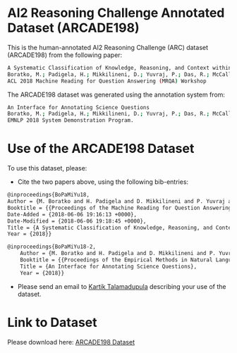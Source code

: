 # AI2 Reasoning Challenge Annotated Dataset (ARCADE198)

This is the human-annotated AI2 Reasoning Challenge (ARC) dataset (ARCADE198) from the following paper:

```sh
A Systematic Classification of Knowledge, Reasoning, and Context within the ARC Dataset 
Boratko, M.; Padigela, H.; Mikkilineni, D.; Yuvraj, P.; Das, R.; McCallum, A.; Chang, M.; Fokoue, A.; Kapanipathi, P.; Mattei, N.; Musa, R.; Talamadupula, K.; and Witbrock, M.
ACL 2018 Machine Reading for Question Answering (MRQA) Workshop
```

The ARCADE198 dataset was generated using the annotation system from:

```sh 
An Interface for Annotating Science Questions 
Boratko, M.; Padigela, H.; Mikkilineni, D.; Yuvraj, P.; Das, R.; McCallum, A.; Chang, M.; Fokoue, A.; Kapanipathi, P.; Mattei, N.; Musa, R.; Talamadupula, K.; and Witbrock, M.
EMNLP 2018 System Demonstration Program.
```

# Use of the ARCADE198 Dataset

To use this dataset, please:

* Cite the two papers above, using the following bib-entries:

```sh
@inproceedings{BoPaMiYu18,
Author = {M. Boratko and H. Padigela and D. Mikkilineni and P. Yuvraj and R. Das and A. McCallum and M. Chang and A. Fokoue-Nkoutche and P. Kapanipathi and N. Mattei and R. Musa and K. Talamadupula and M. Witbrock},
Booktitle = {{Proceedings of the Machine Reading for Question Answering (MRQA) Workshop at ACL 2018}},
Date-Added = {2018-06-06 19:16:13 +0000},
Date-Modified = {2018-06-06 19:18:45 +0000},
Title = {A Systematic Classification of Knowledge, Reasoning, and Context within the ARC Dataset},
Year = {2018}}
```

```sh
@inproceedings{BoPaMiYu18-2,
	Author = {M. Boratko and H. Padigela and D. Mikkilineni and P. Yuvraj and R. Das and A. McCallum and M. Chang and A. Fokoue-Nkoutche and P. Kapanipathi and N. Mattei and R. Musa and K. Talamadupula and M. Witbrock},
	Booktitle = {{Proceedings of the Empirical Methods in Natural Language Processing (EMNLP) 2018 System Demonstration Program}},
	Title = {An Interface for Annotating Science Questions},
	Year = {2018}}
  ```

* Please send an email to [Kartik Talamadupula](mailto:krtalamad@us.ibm.com) describing your use of the dataset.

# Link to Dataset

Please download here: [ARCADE198 Dataset](https://github.com/IBM/sciqa-arcade198-dataset/blob/master/mrqa-final-dataset-anon.tsv)
